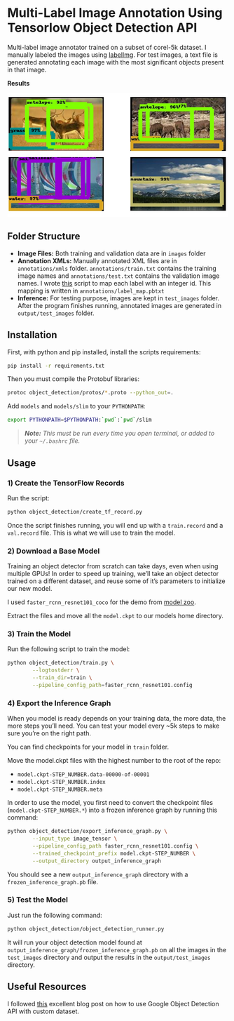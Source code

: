 <!-- <img src=screenshots/starwars_small.gif width=100% /> -->

# Multi-Label Image Annotation Using Tensorlow Object Detection API
Multi-label image annotator trained on a subset of corel-5k dataset. I manually labeled the images using [labelImg](https://github.com/tzutalin/labelImg). For test images, a text file is generated annotating each image with the most significant objects present in that image.

**Results**
<!-- ![](https://cdn-images-1.medium.com/max/1600/1*uCdxGFAuHpEwCmZ3iOIUaw.png) -->
<img src=screenshots/test.jpg />

## Folder Structure
* __Image Files:__ Both training and validation data are in `images` folder 
* __Annotation XMLs:__ Manually annotated XML files are in `annotations/xmls` folder. `annotations/train.txt` contains the training image names and `annotations/test.txt` contains the validation image names. I wrote [this](script.java) script to map each label with an integer id. This mapping is written in `annotations/label_map.pbtxt`
* __Inference:__ For testing purpose, images are kept in `test_images` folder. After the program finishes running, annotated images are generated in `output/test_images` folder. 


## Installation

First, with python and pip installed, install the scripts requirements:

```bash
pip install -r requirements.txt
```
Then you must compile the Protobuf libraries:

```bash
protoc object_detection/protos/*.proto --python_out=.
```

Add `models` and `models/slim` to your `PYTHONPATH`:

```bash
export PYTHONPATH=$PYTHONPATH:`pwd`:`pwd`/slim
```

>_**Note:** This must be run every time you open terminal, or added to your `~/.bashrc` file._


## Usage
### 1) Create the TensorFlow Records
Run the script:

```bash
python object_detection/create_tf_record.py
```

Once the script finishes running, you will end up with a `train.record` and a `val.record` file. This is what we will use to train the model.

### 2) Download a Base Model
Training an object detector from scratch can take days, even when using multiple GPUs! In order to speed up training, we’ll take an object detector trained on a different dataset, and reuse some of it’s parameters to initialize our new model.

I used `faster_rcnn_resnet101_coco` for the demo from [model zoo](https://github.com/bourdakos1/Custom-Object-Detection/blob/master/object_detection/g3doc/detection_model_zoo.md).

Extract the files and move all the `model.ckpt` to our models home directory.



### 3) Train the Model
Run the following script to train the model:

```bash
python object_detection/train.py \
        --logtostderr \
        --train_dir=train \
        --pipeline_config_path=faster_rcnn_resnet101.config
```

### 4) Export the Inference Graph
When you model is ready depends on your training data, the more data, the more steps you’ll need.
You can test your model every ~5k steps to make sure you’re on the right path.

You can find checkpoints for your model in `train` folder.

Move the model.ckpt files with the highest number to the root of the repo:
- `model.ckpt-STEP_NUMBER.data-00000-of-00001`
- `model.ckpt-STEP_NUMBER.index`
- `model.ckpt-STEP_NUMBER.meta`

In order to use the model, you first need to convert the checkpoint files (`model.ckpt-STEP_NUMBER.*`) into a frozen inference graph by running this command:

```bash
python object_detection/export_inference_graph.py \
        --input_type image_tensor \
        --pipeline_config_path faster_rcnn_resnet101.config \
        --trained_checkpoint_prefix model.ckpt-STEP_NUMBER \
        --output_directory output_inference_graph
```

You should see a new `output_inference_graph` directory with a `frozen_inference_graph.pb` file.

### 5) Test the Model
Just run the following command:

```bash
python object_detection/object_detection_runner.py
```

It will run your object detection model found at `output_inference_graph/frozen_inference_graph.pb` on all the images in the `test_images` directory and output the results in the `output/test_images` directory.

## Useful Resources
I followed [this](https://medium.freecodecamp.org/tracking-the-millenium-falcon-with-tensorflow-c8c86419225e) excellent blog post on how to use Google Object Detection API with custom dataset.  



